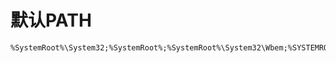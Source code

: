# 默认PATH
```
%SystemRoot%\System32;%SystemRoot%;%SystemRoot%\System32\Wbem;%SYSTEMROOT%\System32\WindowsPowerShell\v1.0\
```
# 
